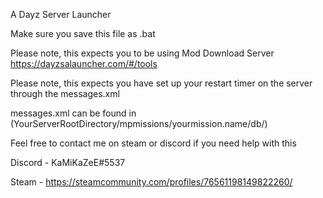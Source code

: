 A Dayz Server Launcher

Make sure you save this file as .bat

Please note, this expects you to be using Mod Download Server https://dayzsalauncher.com/#/tools

Please note, this expects you have set up your restart timer on the server through the messages.xml 

messages.xml can be found in (YourServerRootDirectory/mpmissions/yourmission.name/db/)

Feel free to contact me on steam or discord if you need help with this

Discord - KaMiKaZeE#5537

Steam - https://steamcommunity.com/profiles/76561198149822260/
